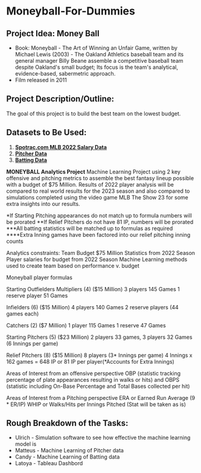 # Moneyball-For-Dummies

## Project Idea: Money Ball 
-	Book: Moneyball - The Art of Winning an Unfair Game, written by Michael Lewis (2003) - The Oakland Athletics baseball team and its general manager Billy Beane assemble a competitive baseball team despite Oakland's small budget; Its focus is the team's analytical, evidence-based, sabermetric approach.
-	Film released in 2011

## Project Description/Outline:
The goal of this project is to build the best team on the lowest budget. 
	
## Datasets to Be Used:
1.	[**Spotrac.com MLB 2022 Salary Data**](https://www.spotrac.com/mlb/payroll/2022/)
2.	[**Pitcher Data**](https://www.kaggle.com/datasets/vivovinco/2022-mlb-player-stats?q=MLB+in%3Adatasets&select=2022+MLB+Player+Stats+-+Batting.csv)
3.	[**Batting Data**](https://www.kaggle.com/datasets/vivovinco/2022-mlb-player-stats?q=MLB+in%3Adatasets&select=2022+MLB+Player+Stats+-+Pitching.csv)


**MONEYBALL Analytics Project**
Machine Learning Project using 2 key offensive and pitching metrics to assemble the best fantasy lineup possible with a budget of $75 Million. Results of 2022 player analysis will be compared to real world results for the 2023 season and also compared to simulations completed using the video game MLB The Show 23 for some extra insights into our results.

*If Starting Pitching appearances do not match up to formula numbers will be prorated
**If Relief Pitchers do not have 81 IP, numbers will be prorated
***All batting statistics will be matched up to formulas as required
****Extra Inning games have been factored into our relief pitching inning counts

Analytics constraints:
Team Budget $75 Million
Statistics from 2022 Season
Player salaries for budget from 2022 Season
Machine Learning methods used to create team based on performance v. budget

Moneyball player formulas

Starting Outfielders Multipliers (4) ($15 Million)
3 players 145 Games
1 reserve player 51 Games

Infielders (6) ($15 Million)
4 players 140 Games
2 reserve players (44 games each)

Catchers (2) ($7 Million)
1 player 115 Games
1 reserve 47 Games

Starting Pitchers (5) ($23 Million)
2 players 33 games, 3 players 32 Games (6 Innings per game)

Relief Pitchers (8) ($15 Million)
8 players (3* Innings per game)
    4 Innings x 162 games = 648 IP or 81 IP per player(*Accounts for Extra Innings)

Areas of Interest from an offensive perspective
OBP (statistic tracking percentage of plate appearances resulting in walks or hits) and 
OBPS (statistic including On-Base Percentage and Total Bases collected per hit)

Areas of Interest from a Pitching perspective
ERA or Earned Run Average (9 * ER/IP)
WHIP or Walks/Hits per Innings Pitched (Stat will be taken as is)

## **Rough Breakdown of the Tasks:**
- Ulrich - Simulation software to see how effective the machine learning model is
- Matteus - Machine Learning of Pitcher data 
- Candy - Machine Learning of Batting data
- Latoya - Tableau Dashbord
